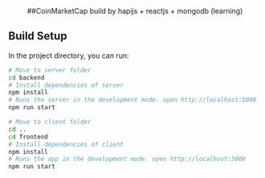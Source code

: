 <div align="center">  
##CoinMarketCap build by hapijs + reactjs + mongodb 
(learning)
</div>

## Build Setup

In the project directory, you can run:

``` bash
# Move to server folder
cd backend
# Install dependencies of server
npm install
# Runs the server in the development mode. open http://localhost:5000
npm run start

# Move to client folder
cd ..
cd frontend
# Install dependencies of client
npm install
# Runs the app in the development mode. open http://localhost:3000
npm run start

```